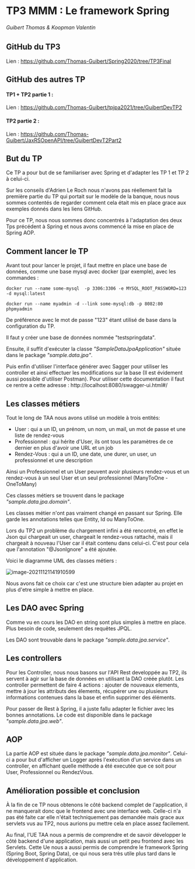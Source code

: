 # TP3 MMM : Le framework Spring

###### Guibert Thomas & Koopman Valentin

## GitHub du TP3

Lien : https://github.com/Thomas-Guibert/Spring2020/tree/TP3Final

## GitHub des autres TP

#### TP1 + TP2 partie 1 :

Lien : https://github.com/Thomas-Guibert/tpjpa2021/tree/GuibertDevTP2

#### TP2 partie 2 :

Lien : https://github.com/Thomas-Guibert/JaxRSOpenAPI/tree/GuibertDevT2Part2

## But du TP

Ce TP a pour but de se familiariser avec Spring et d'adapter les TP 1 et TP 2 à celui-ci.

Sur les conseils d'Adrien Le Roch nous n'avons pas réellement fait la première partie du TP qui portait sur le modèle de la banque, nous nous sommes contentés de regarder comment cela était mis en place grace aux exemples donnés dans les liens GitHub.

Pour ce TP, nous nous sommes donc concentrés à l'adaptation des deux Tps précédent à Spring et nous avons commencé la mise en place de Spring AOP.

## Comment lancer le TP

Avant tout pour lancer le projet, il faut mettre en place une base de données, comme une base mysql avec docker (par exemple), avec les commandes :

```
docker run --name some-mysql  -p 3306:3306 -e MYSQL_ROOT_PASSWORD=123 -d mysql:latest
```

```
docker run --name myadmin -d --link some-mysql:db -p 8082:80 phpmyadmin
```

De préférence avec le mot de passe "123" étant utilisé de base dans la configuration du TP.

Il faut y créer une base de données nommée "testspringdata".

Ensuite, il suffit d'exécuter la classe *"SampleDataJpaApplication"* située dans le package *"sample.data.jpa"*.

Puis enfin d'utiliser l'interface générer avec Sagger pour utiliser les controller et ainsi effectuer les modifications sur la base (Il est évidement aussi possible d'utiliser Postman). Pour utiliser cette documentation il faut ce rentre a cette adresse : http://localhost:8080/swagger-ui.html#/

## Les classes métiers

Tout le long de TAA nous avons utilisé un modèle à trois entités:

- User : qui a un ID, un prénom, un nom, un mail, un mot de passe et une liste de rendez-vous
- Professionnel : qui hérite d'User, ils ont tous les paramètres de ce dernier en plus d'avoir une URL et un job
- Rendez-Vous : qui a un ID, une date, une durer, un user, un professionnel et une description

Ainsi un Professionnel et un User peuvent avoir plusieurs rendez-vous et un rendez-vous à un seul User et un seul professionnel (ManyToOne - OneToMany)

Ces classes métiers se trouvent dans le package *"sample.data.jpa.domain"*.

Les classes métier n'ont pas vraiment changé en passant sur Spring. Elle garde les annotations telles que Entity, Id ou ManyToOne. 

Lors du TP2 un problème du chargement infini a été rencontré, en effet le Json qui chargeait un user, chargeait le rendez-vous rattaché, mais il chargeait à nouveau l'User car il était contenu dans celui-ci. C'est pour cela que l'annotation "@JsonIgnore" a été ajoutée.

Voici le diagramme UML des classes métiers :

![image-20211121141910599](/home/thomas/snap/typora/42/.config/Typora/typora-user-images/image-20211121141910599.png)

Nous avons fait ce choix car c'est une structure bien adapter au projet en plus d'etre simple à mettre en place.

## Les DAO avec Spring

Comme vu en cours les DAO en string sont plus simples à mettre en place. Plus besoin de code, seulement des requêtes JPQL.

Les DAO sont trouvable dans le package *"sample.data.jpa.service"*.

## Les controllers

Pour les Controller, nous nous basons sur l'API Rest developpée au TP2, ils servent à agir sur la base de données en utilisant la DAO créée plutôt. Les controller permettent de faire 4 actions : ajouter de nouveaux elements, mettre à jour les attributs des élements, récupérer une ou plusieurs informations contenues dans la base et enfin supprimer des éléments.

Pour passer de Rest à Spring, il a juste fallu adapter le fichier avec les bonnes annotations. Le code est disponible dans le package *"sample.data.jpa.web"*.

## AOP

La partie AOP est située dans le package *"sample.data.jpa.monitor"*. Celui-ci a pour but d'afficher un Logger après l'exécution d'un service dans un controller, en affichant quelle méthode a été executée que ce soit pour User, Professionnel ou RendezVous.

## Amélioration possible et conclusion

À la fin de ce TP nous obtenons le côté backend complet de l'application, il ne manquerait donc que le frontend avec une interface web. Celle-ci n'a pas été faite car elle n'était techniquement pas demandée mais grace aux servlets vus au TP2, nous aurions pu mettre cela en place assez facilement.

Au final, l'UE TAA nous a permis de comprendre et de savoir développer le côté backend d'une application, mais aussi un petit peu frontend avec les Servlets. Cette Ue nous a aussi permis de comprendre le framework Spring (Spring Boot, Spring Data), ce qui nous sera très utile plus tard dans le développement d'application.

